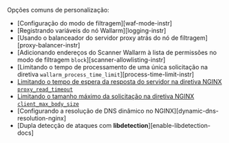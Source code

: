 Opções comuns de personalização:

* [Configuração do modo de filtragem][waf-mode-instr]
* [Registrando variáveis do nó Wallarm][logging-instr]
* [Usando o balanceador do servidor proxy atrás do nó de filtragem][proxy-balancer-instr]
* [Adicionando endereços do Scanner Wallarm à lista de permissões no modo de filtragem `block`][scanner-allowlisting-instr]
* [Limitando o tempo de processamento de uma única solicitação na diretiva `wallarm_process_time_limit`][process-time-limit-instr]
* [Limitando o tempo de espera da resposta do servidor na diretiva NGINX `proxy_read_timeout`](https://nginx.org/en/docs/http/ngx_http_proxy_module.html#proxy_read_timeout)
* [Limitando o tamanho máximo da solicitação na diretiva NGINX `client_max_body_size`](https://nginx.org/en/docs/http/ngx_http_core_module.html#client_max_body_size)
* [Configurando a resolução de DNS dinâmico no NGINX][dynamic-dns-resolution-nginx]
* [Dupla detecção de ataques com **libdetection**][enable-libdetection-docs]